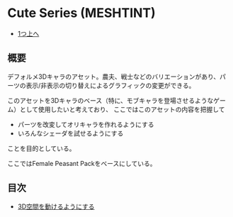 # Cute Series (MESHTINT)

- [1つ上へ](./../index.md)

## 概要

デフォルメ3Dキャラのアセット。農夫、戦士などのバリエーションがあり、パーツの表示/非表示の切り替えによるグラフィックの変更ができる。

このアセットを3Dキャラのベース（特に、モブキャラを登場させるようなゲーム）として使用したいと考えており、
ここではこのアセットの内容を把握して

- パーツを改変してオリキャラを作れるようにする
- いろんなシェーダを試せるようにする

ことを目的としている。

ここではFemale Peasant Packをベースにしている。

## 目次

- [3D空間を動けるようにする](./tutorial.md)


